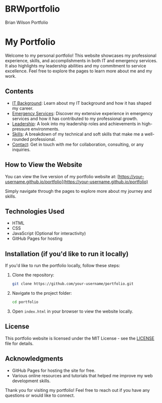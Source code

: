 # BRWportfolio
Brian Wilson Portfolio
# My Portfolio

Welcome to my personal portfolio! This website showcases my professional experience, skills, and accomplishments in both IT and emergency services. It also highlights my leadership abilities and my commitment to service excellence. Feel free to explore the pages to learn more about me and my work.

## Contents
- [IT Background](it-background.html): Learn about my IT background and how it has shaped my career.
- [Emergency Services](emergency-services.html): Discover my extensive experience in emergency services and how it has contributed to my professional growth.
- [Leadership](leadership.html): A look into my leadership roles and achievements in high-pressure environments.
- [Skills](skills.html): A breakdown of my technical and soft skills that make me a well-rounded professional.
- [Contact](contact.html): Get in touch with me for collaboration, consulting, or any inquiries.

## How to View the Website

You can view the live version of my portfolio website at:
[https://your-username.github.io/portfolio](https://your-username.github.io/portfolio)

Simply navigate through the pages to explore more about my journey and skills.

## Technologies Used

- HTML
- CSS
- JavaScript (Optional for interactivity)
- GitHub Pages for hosting

## Installation (if you'd like to run it locally)

If you'd like to run the portfolio locally, follow these steps:

1. Clone the repository:
    ```bash
    git clone https://github.com/your-username/portfolio.git
    ```
2. Navigate to the project folder:
    ```bash
    cd portfolio
    ```
3. Open `index.html` in your browser to view the website locally.

## License

This portfolio website is licensed under the MIT License - see the [LICENSE](LICENSE) file for details.

## Acknowledgments

- GitHub Pages for hosting the site for free.
- Various online resources and tutorials that helped me improve my web development skills.

Thank you for visiting my portfolio! Feel free to reach out if you have any questions or would like to connect.
